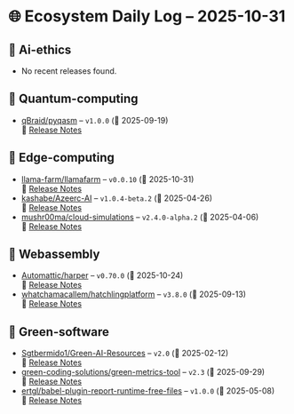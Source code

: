 # 🌐 Ecosystem Daily Log – 2025-10-31

## 🔹 Ai-ethics
- No recent releases found.

## 🔹 Quantum-computing
- [qBraid/pyqasm](https://github.com/qBraid/pyqasm/releases/tag/v1.0.0) – `v1.0.0` (📅 2025-09-19)  
  🔗 [Release Notes](https://github.com/qBraid/pyqasm/releases/tag/v1.0.0)

## 🔹 Edge-computing
- [llama-farm/llamafarm](https://github.com/llama-farm/llamafarm/releases/tag/v0.0.10) – `v0.0.10` (📅 2025-10-31)  
  🔗 [Release Notes](https://github.com/llama-farm/llamafarm/releases/tag/v0.0.10)
- [kashabe/Azeerc-AI](https://github.com/kashabe/Azeerc-AI/releases/tag/v1.0.4-beta.2) – `v1.0.4-beta.2` (📅 2025-04-26)  
  🔗 [Release Notes](https://github.com/kashabe/Azeerc-AI/releases/tag/v1.0.4-beta.2)
- [mushr00ma/cloud-simulations](https://github.com/mushr00ma/cloud-simulations/releases/tag/v2.4.0-alpha.2) – `v2.4.0-alpha.2` (📅 2025-04-06)  
  🔗 [Release Notes](https://github.com/mushr00ma/cloud-simulations/releases/tag/v2.4.0-alpha.2)

## 🔹 Webassembly
- [Automattic/harper](https://github.com/Automattic/harper/releases/tag/v0.70.0) – `v0.70.0` (📅 2025-10-24)  
  🔗 [Release Notes](https://github.com/Automattic/harper/releases/tag/v0.70.0)
- [whatchamacallem/hatchlingplatform](https://github.com/whatchamacallem/hatchlingplatform/releases/tag/v3.8.0) – `v3.8.0` (📅 2025-09-13)  
  🔗 [Release Notes](https://github.com/whatchamacallem/hatchlingplatform/releases/tag/v3.8.0)

## 🔹 Green-software
- [Sgtbermido1/Green-AI-Resources](https://github.com/Sgtbermido1/Green-AI-Resources/releases/tag/v2.0) – `v2.0` (📅 2025-02-12)  
  🔗 [Release Notes](https://github.com/Sgtbermido1/Green-AI-Resources/releases/tag/v2.0)
- [green-coding-solutions/green-metrics-tool](https://github.com/green-coding-solutions/green-metrics-tool/releases/tag/v2.3) – `v2.3` (📅 2025-09-29)  
  🔗 [Release Notes](https://github.com/green-coding-solutions/green-metrics-tool/releases/tag/v2.3)
- [ertgl/babel-plugin-report-runtime-free-files](https://github.com/ertgl/babel-plugin-report-runtime-free-files/releases/tag/v1.0.0) – `v1.0.0` (📅 2025-05-08)  
  🔗 [Release Notes](https://github.com/ertgl/babel-plugin-report-runtime-free-files/releases/tag/v1.0.0)